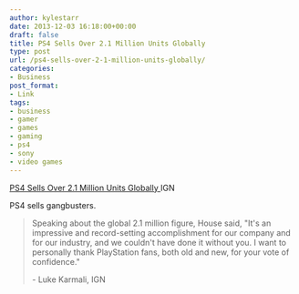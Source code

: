 ```yaml
---
author: kylestarr
date: 2013-12-03 16:18:00+00:00
draft: false
title: PS4 Sells Over 2.1 Million Units Globally
type: post
url: /ps4-sells-over-2-1-million-units-globally/
categories:
- Business
post_format:
- Link
tags:
- business
- gamer
- games
- gaming
- ps4
- sony
- video games
---
```


[PS4 Sells Over 2.1 Million Units Globally
](http://www.ign.com/articles/2013/12/03/ps4-sells-over-21-million-units-globally)IGN

PS4 sells gangbusters.


<blockquote>Speaking about the global 2.1 million figure, House said, "It's an impressive and record-setting accomplishment for our company and for our industry, and we couldn't have done it without you. I want to personally thank PlayStation fans, both old and new, for your vote of confidence."

- Luke Karmali, IGN</blockquote>
